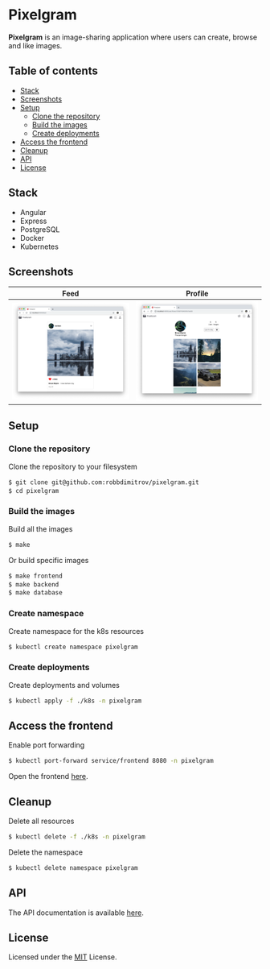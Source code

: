 # Pixelgram

**Pixelgram** is an image-sharing application where users can create, 
browse and like images.

## Table of contents

- [Stack](#stack)
- [Screenshots](#screenshots)
- [Setup](#setup)
  - [Clone the repository](#clone-the-repository)
  - [Build the images](#build-the-images)
  - [Create deployments](#create-deployments)
- [Access the frontend](#access-the-frontend)
- [Cleanup](#cleanup)
- [API](#api)
- [License](#license)

## Stack

- Angular
- Express
- PostgreSQL
- Docker
- Kubernetes

## Screenshots

| Feed | Profile |
| --- | --- |
| [![Screenshot of feed screen](/docs/img/01_feed.png)](/docs/img/01_feed.png) | [![Screenshot of profile screen](/docs/img/02_profile.png)](/docs/img/02_profile.png) |

## Setup

### Clone the repository

Clone the repository to your filesystem

```sh
$ git clone git@github.com:robbdimitrov/pixelgram.git
$ cd pixelgram
```

### Build the images

Build all the images

```sh
$ make
```

Or build specific images

```sh
$ make frontend
$ make backend
$ make database
```

### Create namespace

Create namespace for the k8s resources

```sh
$ kubectl create namespace pixelgram
```

### Create deployments

Create deployments and volumes

```sh
$ kubectl apply -f ./k8s -n pixelgram
```

## Access the frontend

Enable port forwarding

```sh
$ kubectl port-forward service/frontend 8080 -n pixelgram
```

Open the frontend [here](http://localhost:8080/).

## Cleanup

Delete all resources

```sh
$ kubectl delete -f ./k8s -n pixelgram
```

Delete the namespace

```sh
$ kubectl delete namespace pixelgram
```

## API

The API documentation is available [here](/docs/API.md).

## License

Licensed under the [MIT](LICENSE) License.
